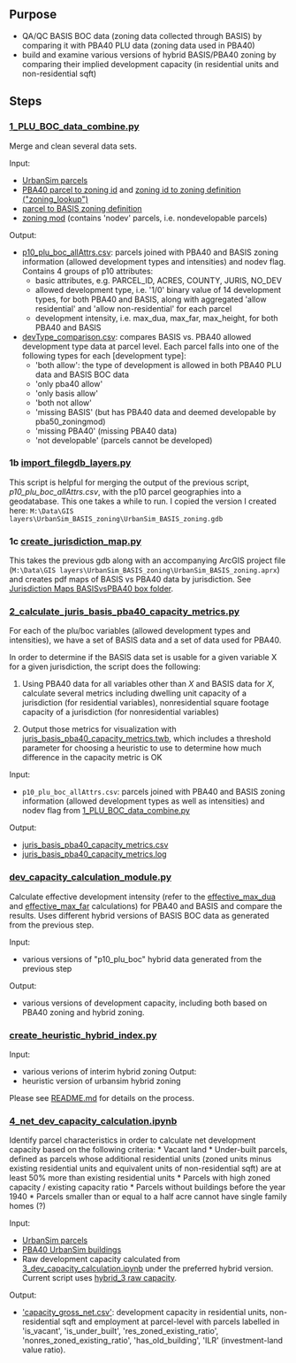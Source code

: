 ## Purpose
* QA/QC BASIS BOC data (zoning data collected through BASIS) by comparing it with PBA40 PLU data (zoning data used in PBA40)
* build and examine various versions of hybrid BASIS/PBA40 zoning by comparing their implied development capacity (in residential units and non-residential sqft)

## Steps

### [1_PLU_BOC_data_combine.py](1_PLU_BOC_data_combine.py)
Merge and clean several data sets.

Input:
* [UrbanSim parcels](https://mtcdrive.box.com/s/hnwpcw97tqqga1ngvcs5oct5av2j1ine)
* [PBA40 parcel to zoning id](https://mtcdrive.box.com/s/ir65mdbytf2lpjx8i41j7lpxqm4r1ujm) and [zoning id to zoning definition ("zoning_lookup")](https://github.com/BayAreaMetro/bayarea_urbansim/blob/master/data/zoning_lookup.csv)
* [parcel to BASIS zoning definition](https://mtcdrive.box.com/s/eqqlfmwvgac87f703kwrt0imrsqcp9iv)
* [zoning mod](https://mtcdrive.box.com/s/zkxaf4gxn47oe716r4wqrp1raqfq8lhy) (contains 'nodev' parcels, i.e. nondevelopable parcels)

Output:
* [p10_plu_boc_allAttrs.csv](https://mtcdrive.box.com/s/1xkp87rvcr7qpolfnpv16j5losj3f48y): parcels joined with PBA40 and BASIS zoning information (allowed development types and intensities) and nodev flag. Contains 4 groups of p10 attributes: 
   * basic attributes, e.g. PARCEL_ID, ACRES, COUNTY, JURIS, NO_DEV
   * allowed development type, i.e. '1/0' binary value of 14 development types, for both PBA40 and BASIS, along with aggregated 'allow residential' and 'allow non-residential' for each parcel
   * development intensity, i.e. max_dua, max_far, max_height, for both PBA40 and BASIS
* [devType_comparison.csv](https://mtcdrive.box.com/s/vbbhb3vs230krbmyhr2ma4d03qaqec7o): compares BASIS vs. PBA40 allowed development type data at parcel level. Each parcel falls into one of the following types for each [development type]:
    * 'both allow': the type of development is allowed in both PBA40 PLU data and BASIS BOC data
    * 'only pba40 allow'
    * 'only basis allow'
    * 'both not allow'
    * 'missing BASIS' (but has PBA40 data and deemed developable by pba50_zoningmod)
    * 'missing PBA40' (missing PBA40 data)
    * 'not developable' (parcels cannot be developed)

### 1b [import_filegdb_layers.py](../../../basemap/import_filegdb_layers.py)

This script is helpful for merging the output of the previous script, *p10_plu_boc_allAttrs.csv*, with the p10 parcel geographies into a geodatabase.
This one takes a while to run.  I copied the version I created here: ``M:\Data\GIS layers\UrbanSim_BASIS_zoning\UrbanSim_BASIS_zoning.gdb``

### 1c [create_jurisdiction_map.py](create_jurisdiction_map.py)

This takes the previous gdb along with an accompanying ArcGIS project file (``M:\Data\GIS layers\UrbanSim_BASIS_zoning\UrbanSim_BASIS_zoning.aprx``)
and creates pdf maps of BASIS vs PBA40 data by jurisdiction.  See [Jurisdiction Maps BASISvsPBA40 box folder](https://mtcdrive.box.com/s/e2qck5p03sd53q0rxg91x1wphw6zg766).

### [2_calculate_juris_basis_pba40_capacity_metrics.py](2_calculate_juris_basis_pba40_capacity_metrics.py)

For each of the plu/boc variables (allowed development types and intensities), we have a set of BASIS data and a set of data used for PBA40.

In order to determine if the BASIS data set is usable for a given variable X for a given jurisdiction, the script does the following:

   1. Using PBA40 data for all variables other than *X* and BASIS data for *X*, calculate several metrics including dwelling unit capacity of a jurisdiction (for residential variables), nonresidential square footage capacity of a jurisdiction (for nonresidential variables)

   2. Output those metrics for visualization with [juris_basis_pba40_capacity_metrics.twb](juris_basis_pba40_capacity_metrics.twb), which includes a threshold parameter for choosing a heuristic to use to determine how much difference in the capacity metric is OK


Input:
* ``p10_plu_boc_allAttrs.csv``: parcels joined with PBA40 and BASIS zoning information (allowed development types as well as intensities) and nodev flag from [1_PLU_BOC_data_combine.py](1_PLU_BOC_data_combine.py)

Output:
* [juris_basis_pba40_capacity_metrics.csv](https://mtcdrive.box.com/s/5tuil7p7vz4pzp0zet2bo185obd2wzsx)
* [juris_basis_pba40_capacity_metrics.log](https://mtcdrive.box.com/s/ihety0t5b9n3ad72obvkyulzt4n9xgti)

### [dev_capacity_calculation_module.py](dev_capacity_calculation_module.py)
Calculate effective development intensity (refer to the [effective_max_dua](https://github.com/UDST/bayarea_urbansim/blob/0fb7776596075fa7d2cba2b9fbc92333354ba6fa/baus/variables.py#L808) and [effective_max_far](https://github.com/UDST/bayarea_urbansim/blob/0fb7776596075fa7d2cba2b9fbc92333354ba6fa/baus/variables.py#L852) calculations) for PBA40 and BASIS and compare the results. Uses different hybrid versions of BASIS BOC data as generated from the previous step.

Input:
* various versions of "p10_plu_boc" hybrid data generated from the previous step

Output:
* various versions of development capacity, including both based on PBA40 zoning and hybrid zoning.  

### [create_heuristic_hybrid_index.py](create_heuristic_hybrid_index.py)
Input:
* various verions of interim hybrid zoning
Output:
* heuristic version of urbansim hybrid zoning

Please see [README.md](hybrid_index/README.md) for details on the process.

### [4_net_dev_capacity_calculation.ipynb](https://github.com/BayAreaMetro/petrale/blob/master/policies/plu/base_zoning/4_net_dev_capacity_calculation.ipynb)

Identify parcel characteristics in order to calculate net development capacity based on the following criteria:
    * Vacant land
    * Under-built parcels, defined as parcels whose additional residential units (zoned units minus existing residential units and equivalent units of non-residential sqft) are at least 50% more than existing residential units
    * Parcels with high zoned capacity / existing capacity ratio
    * Parcels without buildings before the year 1940
    * Parcels smaller than or equal to a half acre cannot have single family homes (?)

Input:
* [UrbanSim parcels](https://mtcdrive.box.com/s/sgy1uorcgt7uhh29fja7v93c21ppiudq)
* [PBA40 UrbanSim buildings](https://mtcdrive.box.com/s/sgy1uorcgt7uhh29fja7v93c21ppiudq)
* Raw development capacity calculated from [3_dev_capacity_calculation.ipynb](3_dev_capacity_calculation.ipynb) under the preferred hybrid version. Current script uses [hybrid_3 raw capacity](https://mtcdrive.box.com/s/qtysq31wvzudl9b9vjjz7etgm9i4z9se).

Output:
* ['capacity_gross_net.csv'](https://mtcdrive.box.com/s/axhulwng5olq2jign52s0dwznmii59n7): development capacity in residential units, non-residential sqft and employment at parcel-level with parcels labelled in 'is_vacant', 'is_under_built', 'res_zoned_existing_ratio', 'nonres_zoned_existing_ratio', 'has_old_building', 'ILR' (investment-land value ratio).